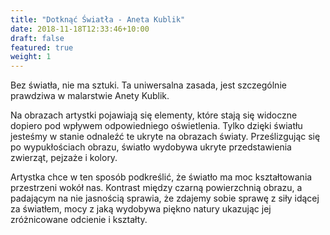 ```yaml
---
title: "Dotknąć Światła - Aneta Kublik"
date: 2018-11-18T12:33:46+10:00
draft: false
featured: true
weight: 1
---
```

Bez światła, nie ma sztuki. Ta uniwersalna zasada, jest szczególnie prawdziwa w malarstwie Anety Kublik.

Na obrazach artystki pojawiają się elementy, które stają się widoczne dopiero pod wpływem odpowiedniego oświetlenia. Tylko dzięki światłu jesteśmy w stanie odnaleźć te ukryte na obrazach światy. Prześlizgując się po wypukłościach obrazu, światło wydobywa ukryte przedstawienia zwierząt, pejzaże i kolory. 

Artystka chce w ten sposób podkreślić, że światło ma moc kształtowania przestrzeni wokół  nas. Kontrast między czarną powierzchnią obrazu, a padającym na nie jasnością sprawia, że zdajemy sobie sprawę z siły idącej za światłem, mocy z jaką wydobywa piękno natury ukazując jej zróżnicowane odcienie i kształty.
